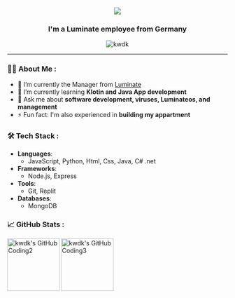 <!--
 __    __                     __  __       
|  \  /  \                   |  \|  \      
| $$ /  $$__   __   __   ____| $$| $$   __ 
| $$/  $$|  \ |  \ |  \ /      $$| $$  /  \
| $$  $$ | $$ | $$ | $$|  $$$$$$$| $$_/  $$
| $$$$$\ | $$ | $$ | $$| $$  | $$| $$   $$ 
| $$ \$$\| $$_/ $$_/ $$| $$__| $$| $$$$$$\ 
| $$  \$$\\$$   $$   $$ \$$    $$| $$  \$$\
 \$$   \$$ \$$$$$\$$$$   \$$$$$$$ \$$   \$$
-->

<h1 align="center"> <img src="https://readme-typing-svg.herokuapp.com/?font=Poppins&size=35&center=true&vCenter=true&color=F700C8FF&width=500&height=70&duration=3000&lines=Hello+my+is+Kwdk!;+I+work+for+Luminate;" /> </h1><h3 align="center">I'm a Luminate employee from Germany</h3>
<p align="center">
  <img src="https://komarev.com/ghpvc/?username=kwdk&label=Profile%20views&color=0e75b6&style=flat" alt="kwdk" />
</p>

---

### 👨‍💻 About Me :
- 🔭 I’m currently the Manager from [Luminate](https://github.com/luminate-os)
- 🌱 I’m currently learning **Klotin and Java App development**
- 💬 Ask me about **software development, viruses, Luminateos, and management**
- ⚡ Fun fact: I'm also experienced in **building my appartment**

### 🛠️ Tech Stack :
- **Languages**: 
  - JavaScript, Python, Html, Css, Java, C# .net
- **Frameworks**: 
  - Node.js, Express
- **Tools**: 
  - Git, Replit
- **Databases**: 
  - MongoDB

### 📈 GitHub Stats :
<p>
<img height=120 align="left" src="https://github-readme-stats.vercel.app/api?username=k5wdk" alt="kwdk's GitHub Coding2" />
<img height=120 align="left" src="https://github-readme-stats.vercel.app/api/top-langs/?username=k5wdk&layout=compact" alt="kwdk's GitHub Coding3" />
</p>
